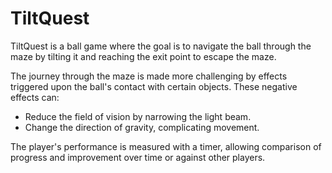# TiltQuest

TiltQuest is a ball game where the goal is to navigate the ball through the maze by tilting it and reaching the exit point to escape the maze.

The journey through the maze is made more challenging by effects triggered upon the ball's contact with certain objects. These negative effects can:
- Reduce the field of vision by narrowing the light beam.
- Change the direction of gravity, complicating movement.

The player's performance is measured with a timer, allowing comparison of progress and improvement over time or against other players.
